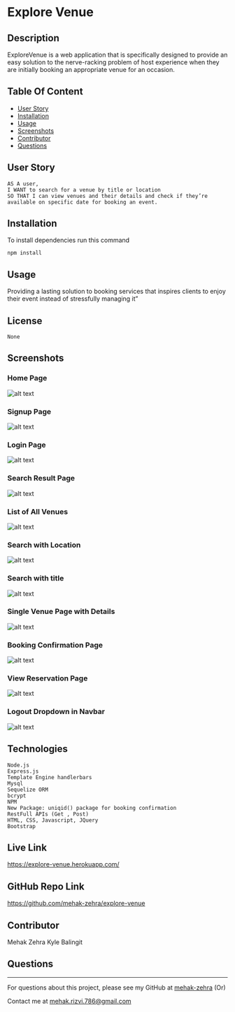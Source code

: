 # Explore Venue
  ## Description  
  ExploreVenue is a web application that is specifically designed to provide an easy solution to the nerve-racking problem of host experience when they are initially booking an appropriate venue for an occasion.

  ## Table Of Content  
  * [User Story](#userstory)
  * [Installation](#installation)
  * [Usage](#usage)
  * [Screenshots](#screeshots)
  * [Contributor](#contributor)
  * [Questions](#questions)

  ## User Story
    AS A user,
    I WANT to search for a venue by title or location 
    SO THAT I can view venues and their details and check if they’re available on specific date for booking an event.

 ## Installation  
  To install dependencies run this command 

  ```npm install```

  ## Usage  
  Providing a lasting solution to booking services that inspires clients to enjoy their event instead of stressfully managing it”


  ## License  
    None

## Screenshots
### Home Page
  ![alt text](./public/assets/images/screenshots/homepage.png)
### Signup Page
  ![alt text](./public/assets/images/screenshots/signup.png)
### Login Page
  ![alt text](./public/assets/images/screenshots/login.png)
### Search Result Page
  ![alt text](./public/assets/images/screenshots/search-page.png)

### List of All Venues
![alt text](./public/assets/images/screenshots/list-venues.png)

### Search with Location
![alt text](./public/assets/images/screenshots/location.png)

### Search with title
![alt text](./public/assets/images/screenshots/title-search.png)

### Single Venue Page with Details
![alt text](./public/assets/images/screenshots/single-venue.png)

### Booking Confirmation Page
![alt text](./public/assets/images/screenshots/confirmation.png)

### View Reservation Page
![alt text](./public/assets/images/screenshots/reservation.png)

### Logout Dropdown in Navbar
![alt text](./public/assets/images/screenshots/logout-dropdown.png)

  ## Technologies

    Node.js 
    Express.js
    Template Engine handlerbars
    Mysql 
    Sequelize ORM
    bcrypt
    NPM
    New Package: uniqid() package for booking confirmation
    RestFull APIs (Get , Post)
    HTML, CSS, Javascript, JQuery
    Bootstrap

## Live Link
https://explore-venue.herokuapp.com/

## GitHub Repo Link
https://github.com/mehak-zehra/explore-venue

  ## Contributor  
  Mehak Zehra 
  Kyle Balingit
  ## Questions  
  - - -
  For questions about this project, please see my GitHub at [mehak-zehra](https://github.com/mehak-zehra)  (Or) 

  Contact me at mehak.rizvi.786@gmail.com